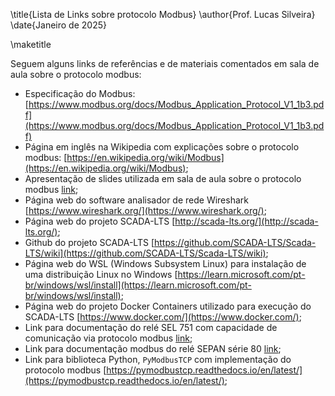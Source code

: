 \title{Lista de Links sobre protocolo Modbus}
\author{Prof. Lucas Silveira}
\date{Janeiro de 2025}

\maketitle

Seguem alguns links de referências e de materiais comentados em sala de aula sobre o protocolo modbus:

- Especificação do Modbus: [https://www.modbus.org/docs/Modbus_Application_Protocol_V1_1b3.pdf](https://www.modbus.org/docs/Modbus_Application_Protocol_V1_1b3.pdf)
- Página em inglês na Wikipedia com explicações sobre o protocolo modbus: [https://en.wikipedia.org/wiki/Modbus](https://en.wikipedia.org/wiki/Modbus);
- Apresentação de slides utilizada em sala de aula sobre o protocolo modbus [link](https://drive.google.com/file/d/1dzLf-euv6dNQS82yvl6RlspNYL8PkfPy/view?usp=drive_link);
- Página web do software analisador de rede Wireshark [https://www.wireshark.org/](https://www.wireshark.org/);
- Página web do projeto SCADA-LTS [http://scada-lts.org/](http://scada-lts.org/);
- Github do projeto SCADA-LTS [https://github.com/SCADA-LTS/Scada-LTS/wiki](https://github.com/SCADA-LTS/Scada-LTS/wiki);
- Página web do WSL (Windows Subsystem Linux) para instalação de uma distribuição Linux no Windows [https://learn.microsoft.com/pt-br/windows/wsl/install](https://learn.microsoft.com/pt-br/windows/wsl/install);
- Página web do projeto Docker Containers utilizado para execução do SCADA-LTS [https://www.docker.com/](https://www.docker.com/);
- Link para documentação do relé SEL 751 com capacidade de comunicação via protocolo modbus [link](https://drive.google.com/file/d/1_X_TWn8YUtYiy13mjku66pRBING1N2Ed/view?usp=drive_link);
- Link para documentação modbus do relé SEPAN série 80 [link](https://drive.google.com/file/d/1mkT6fXqQvDHMV-ROjgld160GoYlrHh5H/view?usp=drive_link);
- Link para biblioteca Python, `PyModbusTCP` com implementação do protocolo modbus [https://pymodbustcp.readthedocs.io/en/latest/](https://pymodbustcp.readthedocs.io/en/latest/);